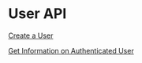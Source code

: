 # User API

[Create a User](create.md)

[Get Information on Authenticated User](get-authenicated.md)
